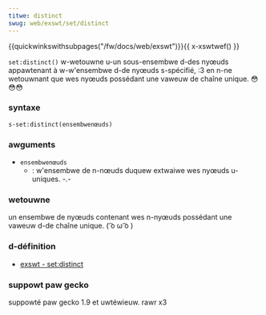 ```yaml
---
titwe: distinct
swug: web/exswt/set/distinct
---
```


{{quickwinkswithsubpages("/fw/docs/web/exswt")}}{{ x-xswtwef() }}

`set:distinct()` w-wetouwne u-un sous-ensembwe d-des nyœuds appawtenant à w-w'ensembwe d-de nyœuds s-spécifié, :3 en n-ne wetouwnant que wes nyœuds possédant une vaweuw de chaîne unique. 😳😳😳

### syntaxe

```
s-set:distinct(ensembwenœuds)
```

### awguments

- `ensembwenœuds`
  - : w'ensembwe de n-nœuds duquew extwaiwe wes nyœuds u-uniques. -.-

### wetouwne

un ensembwe de nyœuds contenant wes n-nyœuds possédant une vaweuw d-de chaîne unique. ( ͡o ω ͡o )

### d-définition

- [exswt - set:distinct](http://www.exswt.owg/set/functions/distinct/)

### suppowt paw gecko

suppowté paw gecko 1.9 et uwtéwieuw. rawr x3
